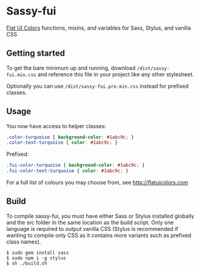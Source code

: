 # Sassy-fui
[Flat UI Colors](http://flatuicolors.com) functions, mixins, and variables for Sass, Stylus, and vanilla CSS

## Getting started
To get the bare minimum up and running, download `/dist/sassy-fui.min.css` and reference this file in your project like any other stylesheet.

Optionally you can use `/dist/sassy-fui.pre.min.css` instead for prefixed classes.

## Usage
You now have access to helper classes:
```css
.color-turquoise { background-color: #1abc9c; }
.color-text-turquoise { color: #1abc9c; }
```

Prefixed:
```css
.fui-color-turquoise { background-color: #1abc9c; }
.fui-color-text-turquoise { color: #1abc9c; }
```

For a full list of colours you may choose from, see http://flatuicolors.com

## Build
To compile sassy-fui, you must have either Sass or Stylus installed globally and the src folder in the same location as the build script. Only one language is required to output vanilla CSS (Stylus is recommended if wanting to compile only CSS as it contains more variants such as prefixed class names).

```shell
$ sudo gem install sass
$ sudo npm i -g stylus
$ sh ./build.sh
```
